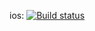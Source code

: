 
ios: [![Build status](https://build.appcenter.ms/v0.1/apps/41bb9171-0da1-43f3-8e46-19dc81625823/branches/dev/badge)](https://appcenter.ms)

